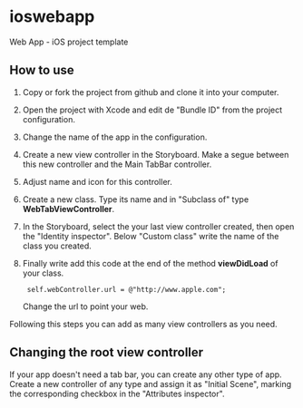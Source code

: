 ioswebapp
=========

Web App - iOS project template


## How to use

1. Copy or fork the project from github and clone it into your computer.
2. Open the project with Xcode and edit de "Bundle ID" from the project configuration. 
3. Change the name of the app in the configuration.
4. Create a new view controller in the Storyboard. Make a segue between this new controller and the Main TabBar controller.
5. Adjust name and icon for this controller.
6. Create a new class. Type its name and in "Subclass of" type **WebTabViewController**.
7. In the Storyboard, select the your last view controller created, then open the "Identity inspector". Below "Custom class" write the name of the class you created.
8. Finally write add this code at the end of the method **viewDidLoad** of your class.

		self.webController.url = @"http://www.apple.com"; 
		
	Change the url to point your web.
	
Following this steps you can add as many view controllers as you need.

## Changing the root view controller

If your app doesn't need a tab bar, you can create any other type of app. Create a new controller of any type and assign it as "Initial Scene", marking the corresponding checkbox in the "Attributes inspector".